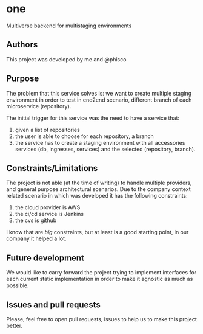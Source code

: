 # one

Multiverse backend for multistaging environments

## Authors

This project was developed by me and @phisco

## Purpose

The problem that this service solves is: we want to create multiple staging environment in order to test in end2end scenario, different branch of each microservice (repository).

The initial trigger for this service was the need to have a service that:

1. given a list of repositories
2. the user is able to choose for each repository, a branch
3. the service has to create a staging environment with all accessories services (db, ingresses, services) and the selected (repository, branch).

## Constraints/Limitations

The project is not able (at the time of writing) to handle multiple providers, and general purpose architectural scenarios.
Due to the company context related scenario in which was developed it has the following constraints:

1. the cloud provider is AWS
2. the ci/cd service is Jenkins
3. the cvs is github

i know that are _big_ constraints, but at least is a good starting point, in our company it helped a lot.

## Future development

We would like to carry forward the project trying to implement interfaces for each current static implementation in order to make it agnostic as much as possible.

## Issues and pull requests

Please, feel free to open pull requests, issues to help us to make this project better.
